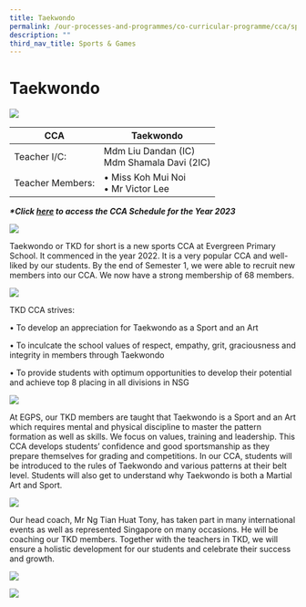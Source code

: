 ```yaml
---
title: Taekwondo
permalink: /our-processes-and-programmes/co-curricular-programme/cca/sports-n-games/taekwondo/
description: ""
third_nav_title: Sports & Games
---
```

# **Taekwondo**

![](/images/CCA%20Photos/img_3235.jpg)

| CCA   	| Taekwondo 	|
|---	|---	|
| Teacher I/C:   	| Mdm Liu Dandan (IC) <br> Mdm Shamala Davi (2IC)<br>	|
| Teacher Members:  	| • Miss Koh Mui Noi<br>• Mr Victor Lee	|



**_\*Click&nbsp;[here](https://docs.google.com/document/d/19yQQeYbcNUBPsW_j2nrgEeGdv8sUMdf_e79um_QsFDM/edit)&nbsp;to access the CCA Schedule for the Year 2023_**

![](/images/CCA%20Photos/Taekwondo/taekwondo%201.jpg)

Taekwondo or TKD for short is a new sports CCA at Evergreen Primary School. It commenced in the year 2022. It is a very popular CCA and well-liked by our students. By  the end of Semester 1, we were able to recruit new members into our CCA. We now have a strong membership of 68 members. 

![](/images/CCA%20Photos/Taekwondo/taekwondo%202.jpg)

TKD CCA strives:

•	To develop an appreciation for Taekwondo as a Sport and an Art 

•	To inculcate the school values of respect, empathy, grit, graciousness and integrity in members through Taekwondo

•	To provide students with optimum opportunities to develop their potential and achieve top 8 placing in all divisions in NSG

![](/images/CCA%20Photos/Taekwondo/taekwondo%203.jpg)

At EGPS, our TKD members are taught that Taekwondo is a Sport and an Art which requires  mental and physical discipline to master the  pattern formation as well as skills. We focus on values, training and leadership. This CCA develops students’ confidence and good sportsmanship as they prepare themselves for grading and competitions. In our CCA, students will be introduced to the rules of Taekwondo and various patterns at their belt level. Students will also get to understand why Taekwondo is both a Martial Art and Sport.

![](/images/CCA%20Photos/Taekwondo/taekwondo%204.jpg)

Our head coach, Mr Ng Tian Huat Tony, has taken part in many international events as well as represented Singapore on many occasions. He will be coaching our TKD members. Together with the teachers in TKD, we will ensure a holistic development for our students and celebrate their success and growth.

![](/images/CCA%20Photos/Taekwondo/taekwondo%205.jpg)

![](/images/CCA%20Photos/Taekwondo/taekwondo%206.jpg)